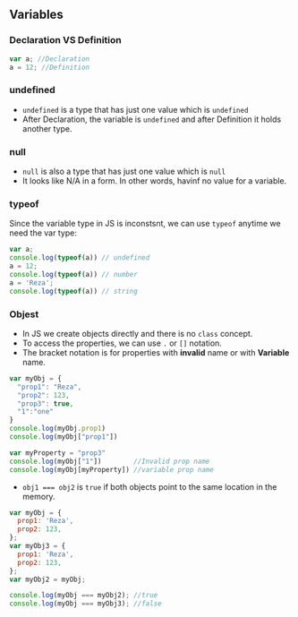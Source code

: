 ## Variables
### Declaration VS Definition
```javascript
var a; //Declaration
a = 12; //Definition
```
### undefined
- ```undefined``` is a type that has just one value which is ```undefined```
- After Declaration, the variable is ```undefined``` and after Definition it holds another type.
### null
- ```null``` is also a type that has just one value which is ```null```
- It looks like N/A in a form. In other words, havinf no value for a variable.
### typeof
Since the variable type in JS is inconstsnt, we can use ```typeof``` anytime we need the var type:
```javascript
var a;
console.log(typeof(a)) // undefined
a = 12;
console.log(typeof(a)) // number
a = 'Reza';
console.log(typeof(a)) // string
```
### Objest
- In JS we create objects directly and there is no ```class``` concept.
- To access the properties, we can use ```.``` or ```[]``` notation.
- The bracket notation is for properties with **invalid** name or with **Variable** name.
```javascript
var myObj = {
  "prop1": "Reza",
  "prop2": 123,
  "prop3": true,
  "1":"one"
}
console.log(myObj.prop1)
console.log(myObj["prop1"])

var myProperty = "prop3"
console.log(myObj["1"])        //Invalid prop name
console.log(myObj[myProperty]) //variable prop name
```
- ```obj1 === obj2``` is ```true``` if both objects point to the same location in the memory.
```javascript
var myObj = {
  prop1: 'Reza',
  prop2: 123,
};
var myObj3 = {
  prop1: 'Reza',
  prop2: 123,
};
var myObj2 = myObj;

console.log(myObj === myObj2); //true
console.log(myObj === myObj3); //false
```
